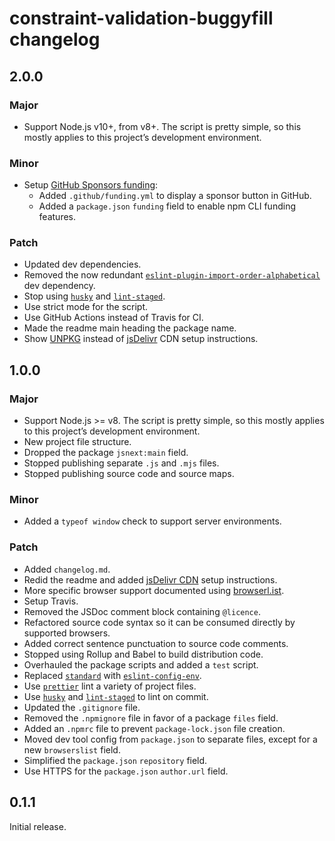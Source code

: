# constraint-validation-buggyfill changelog

## 2.0.0

### Major

- Support Node.js v10+, from v8+. The script is pretty simple, so this mostly applies to this project’s development environment.

### Minor

- Setup [GitHub Sponsors funding](https://github.com/sponsors/jaydenseric):
  - Added `.github/funding.yml` to display a sponsor button in GitHub.
  - Added a `package.json` `funding` field to enable npm CLI funding features.

### Patch

- Updated dev dependencies.
- Removed the now redundant [`eslint-plugin-import-order-alphabetical`](https://npm.im/eslint-plugin-import-order-alphabetical) dev dependency.
- Stop using [`husky`](https://npm.im/husky) and [`lint-staged`](https://npm.im/lint-staged).
- Use strict mode for the script.
- Use GitHub Actions instead of Travis for CI.
- Made the readme main heading the package name.
- Show [UNPKG](https://unpkg.com) instead of [jsDelivr](https://jsdelivr.com) CDN setup instructions.

## 1.0.0

### Major

- Support Node.js >= v8. The script is pretty simple, so this mostly applies to this project’s development environment.
- New project file structure.
- Dropped the package `jsnext:main` field.
- Stopped publishing separate `.js` and `.mjs` files.
- Stopped publishing source code and source maps.

### Minor

- Added a `typeof window` check to support server environments.

### Patch

- Added `changelog.md`.
- Redid the readme and added [jsDelivr CDN](https://jsdelivr.com) setup instructions.
- More specific browser support documented using [browserl.ist](https://browserl.ist).
- Setup Travis.
- Removed the JSDoc comment block containing `@licence`.
- Refactored source code syntax so it can be consumed directly by supported browsers.
- Added correct sentence punctuation to source code comments.
- Stopped using Rollup and Babel to build distribution code.
- Overhauled the package scripts and added a `test` script.
- Replaced [`standard`](https://npm.im/standard) with [`eslint-config-env`](https://npm.im/eslint-config-env).
- Use [`prettier`](https://npm.im/prettier) lint a variety of project files.
- Use [`husky`](https://npm.im/husky) and [`lint-staged`](https://npm.im/lint-staged) to lint on commit.
- Updated the `.gitignore` file.
- Removed the `.npmignore` file in favor of a package `files` field.
- Added an `.npmrc` file to prevent `package-lock.json` file creation.
- Moved dev tool config from `package.json` to separate files, except for a new `browserslist` field.
- Simplified the `package.json` `repository` field.
- Use HTTPS for the `package.json` `author.url` field.

## 0.1.1

Initial release.
